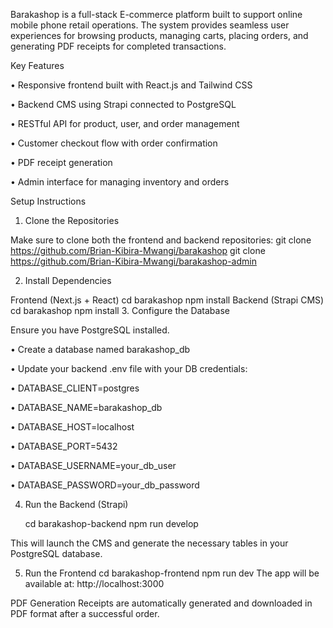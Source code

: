 
Barakashop is a full-stack E-commerce platform built to support online mobile phone retail operations. The system provides seamless user experiences for browsing products, managing carts, placing orders, and generating PDF receipts for completed transactions.

Key Features

•	Responsive frontend built with React.js and Tailwind CSS

•	Backend CMS using Strapi connected to PostgreSQL

•	RESTful API for product, user, and order management

•	Customer checkout flow with order confirmation

•	PDF receipt generation

•	Admin interface for managing inventory and orders

Setup Instructions

1. Clone the Repositories

Make sure to clone both the frontend and backend repositories:
git clone https://github.com/Brian-Kibira-Mwangi/barakashop
git clone https://github.com/Brian-Kibira-Mwangi/barakashop-admin

2. Install Dependencies
   
Frontend (Next.js + React)
   cd barakashop
   npm install
Backend (Strapi CMS)
   cd barakashop
   npm install
3. Configure the Database

Ensure you have PostgreSQL installed.

•	Create a database named barakashop_db

•	Update your backend .env file with your DB credentials:

•	DATABASE_CLIENT=postgres

•	DATABASE_NAME=barakashop_db

•	DATABASE_HOST=localhost

•	DATABASE_PORT=5432

•	DATABASE_USERNAME=your_db_user

•	DATABASE_PASSWORD=your_db_password

4. Run the Backend (Strapi)
   
   cd barakashop-backend
   npm run develop
   
This will launch the CMS and generate the necessary tables in your PostgreSQL database.

5. Run the Frontend
    cd barakashop-frontend
    npm run dev
The app will be available at: http://localhost:3000

PDF Generation
Receipts are automatically generated and downloaded in PDF format after a successful order. 
